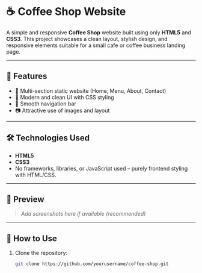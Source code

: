 # ☕ Coffee Shop Website

A simple and responsive **Coffee Shop** website built using only **HTML5** and **CSS3**. This project showcases a clean layout, stylish design, and responsive elements suitable for a small cafe or coffee business landing page.

---

## 📌 Features

- 📄 Multi-section static website (Home, Menu, About, Contact)
- 🎨 Modern and clean UI with CSS styling
- 🧭 Smooth navigation bar
- 📷 Attractive use of images and layout

---

## 🛠️ Technologies Used

- **HTML5**
- **CSS3**
- No frameworks, libraries, or JavaScript used – purely frontend styling with HTML/CSS.

---

## 📸 Preview

> _Add screenshots here if available (recommended)_

---

## 🚀 How to Use

1. Clone the repository:
   ```bash
   git clone https://github.com/yourusername/coffee-shop.git
